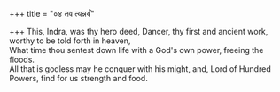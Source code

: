 +++
title = "०४ तव त्यन्नर्यं"

+++
This, Indra, was thy hero deed, Dancer, thy first and ancient work, worthy to be told forth in heaven,  
     What time thou sentest down life with a God's own power, freeing the floods.  
     All that is godless may he conquer with his might, and, Lord of Hundred Powers, find for us strength and food.